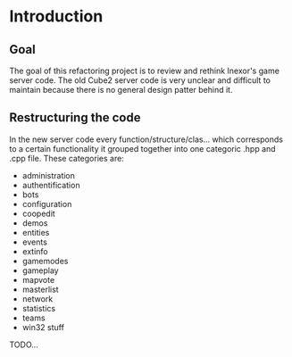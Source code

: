 # Introduction
## Goal
The goal of this refactoring project is to review and rethink Inexor's game server code. The old Cube2 server code is very unclear and difficult to maintain because there is no general design patter behind it.

## Restructuring the code
In the new server code every function/structure/clas... which corresponds to a certain functionality it grouped together into one categoric .hpp and .cpp file.
These categories are:

* administration
* authentification
* bots
* configuration
* coopedit
* demos
* entities
* events
* extinfo
* gamemodes
* gameplay
* mapvote
* masterlist
* network
* statistics
* teams
* win32 stuff

TODO...
